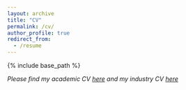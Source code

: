 ```yaml
---
layout: archive
title: "CV"
permalink: /cv/
author_profile: true
redirect_from:
  - /resume
---
```


{% include base_path %}

*Please find my academic CV [here](/images/CV_Aminjafari_20240906_noref.pdf) and my industry CV [here](/images/CV_Aminjafari_Industry_20240225.pdf)*

